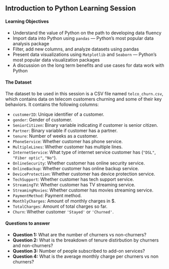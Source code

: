


## **Introduction to Python Learning Session**


#### **Learning Objectives**

- Understand the value of Python on the path to developing data fluency
- Import data into Python using `pandas` — Python’s most popular data analysis package
- Filter, add new columns, and analyze datasets using pandas
- Present data visualizations using `Matplotlib` and `Seaborn` — Python’s most popular data visualization
packages
- A discussion on the long term benefits and use cases for data work with Python

#### **The Dataset**

The dataset to be used in this session is a CSV file named `telco_churn.csv`, which contains data on telecom customers churning and some of their key behaviors. It contains the following columns:


- `customerID`: Unique identifier of a customer.
- `gender`: Gender of customer.
- `SeniorCitizen`: Binary variable indicating if customer is senior citizen.
- `Partner`: Binary variable if customer has a partner.
- `tenure`: Number of weeks as a customer.
- `PhoneService`: Whether customer has phone service.
- `MultipleLines`: Whether customer has multiple lines.
- `InternetService`: What type of internet service customer has (`"DSL"`, `"Fiber optic"`, `"No"`).
- `OnlineSecurity`: Whether customer has online security service.
- `OnlineBackup`: Whether customer has online backup service.
- `DeviceProtection`: Whether customer has device protection service.
- `TechSupport`: Whether customer has tech support service.
- `StreamingTV`: Whether customer has TV streaming service.
- `StreamingMovies`: Whether customer has movies streaming service.
- `PaymentMethod`: Payment method.
- `MonthlyCharges`: Amount of monthly charges in $.
- `TotalCharges`: Amount of total charges so far.
- `Churn`: Whether customer `'Stayed'` or `'Churned'`.


#### **Questions to answer**

- **Question 1:** What are the number of churners vs non-churners?
- **Question 2:** What is the breakdown of tenure distirbution by churners and non-churners?
- **Question 3:** Number of people subscribed to add-on services?
- **Question 4:** What is the average monthly charge per churners vs non churners?
